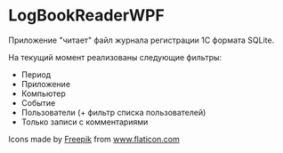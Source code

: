 # LogBookReaderWPF

Приложение "читает" файл журнала регистрации 1С формата SQLite.  
  
На текущий момент реализованы следующие фильтры: 
- Период
- Приложение
- Компьютер
- Событие
- Пользователи (+ фильтр списка пользователей)
- Только записи с комментариями
  
  
Icons made by <a href="https://www.flaticon.com/authors/freepik" title="Freepik">Freepik</a> from <a href="https://www.flaticon.com/" title="Flaticon"> www.flaticon.com</a>
